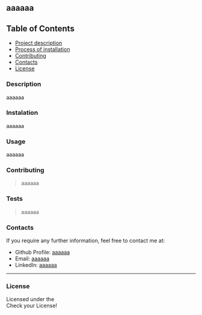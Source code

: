 
## aaaaaa

## Table of Contents

* [Project description](#description)
* [Process of installation](#instalation)
* [Contributing](#contributing)
* [Contacts](#contacts)
* [License](#license)

### Description 

aaaaaa

### Instalation 

aaaaaa

### Usage 

aaaaaa

### Contributing

> aaaaaa

### Tests

> aaaaaa

### Contacts

If you require any further information, feel free to contact me at:

* Github Profile: [aaaaaa](https://github.com/aaaaaa/)
* Email: [aaaaaa](mailto:aaaaaa)
* LinkedIn: [aaaaaa](https://linkedin.com/in/aaaaaa)
---
### License
Licensed under the  
Check your License!  
